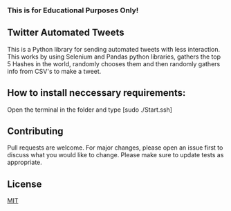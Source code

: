 ### This is for Educational Purposes Only!
## Twitter Automated Tweets
This is a Python library for sending automated tweets with less interaction.
This works by using Selenium and Pandas python libraries, gathers the top 5 Hashes in the world, randomly chooses them and then randomly gathers info from CSV's to make a tweet.
## How to install neccessary requirements:
Open the terminal in the folder and type [sudo ./Start.ssh]
## Contributing
Pull requests are welcome. For major changes, please open an issue first to discuss what you would like to change.
Please make sure to update tests as appropriate.
## License
[MIT](https://choosealicense.com/licenses/mit/)
